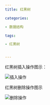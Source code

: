 ```yaml
---
title: 红黑树

categories: 

- 数据结构

tags: 

- 红黑树


---
```


红黑树插入操作图示：

![插入操作](https://wenslo-blog.oss-cn-beijing.aliyuncs.com/Data%20Structures%20and%20Algorithms/RBT/01.png)

红黑树删除操作图示

![删除操作](https://wenslo-blog.oss-cn-beijing.aliyuncs.com/Data%20Structures%20and%20Algorithms/RBT/03.png)

